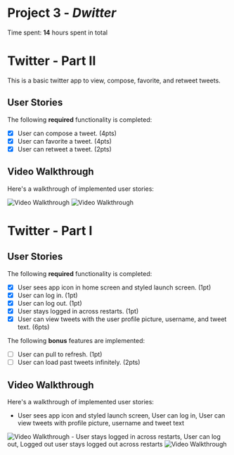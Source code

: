 # Project 3 - *Dwitter*

Time spent: **14** hours spent in total

# Twitter - Part II

This is a basic twitter app to view, compose, favorite, and retweet tweets.

## User Stories

The following **required** functionality is completed:

- [x] User can compose a tweet. (4pts)
- [x] User can favorite a tweet. (4pts)
- [x] User can retweet a tweet. (2pts)

## Video Walkthrough

Here's a walkthrough of implemented user stories:

<img src='https://media.giphy.com/media/YnXoLnyNPx5lrlRUXO/giphy.gif' title='Video Walkthrough' width='' alt='Video Walkthrough' />

<img src='https://media.giphy.com/media/mpcFVxT0K7NfJkUsJi/giphy.gif' title='Video Walkthrough' width='' alt='Video Walkthrough' />


# Twitter - Part I

## User Stories

The following **required** functionality is completed:

- [x] User sees app icon in home screen and styled launch screen. (1pt)
- [x] User can log in. (1pt)
- [x] User can log out. (1pt)
- [x] User stays logged in across restarts. (1pt)
- [x] User can view tweets with the user profile picture, username, and tweet text. (6pts)

The following **bonus** features are implemented:

- [ ] User can pull to refresh. (1pt)
- [ ] User can load past tweets infinitely. (2pts)

## Video Walkthrough

Here's a walkthrough of implemented user stories:

- User sees app icon and styled launch screen, User can log in, User can view tweets with profile picture, username and tweet text
<img src='https://media.giphy.com/media/Gqwrlvomb7KcQb1VqX/giphy.gif' title='Video Walkthrough' width='' alt='Video Walkthrough' />
- User stays logged in across restarts, User can log out, Logged out user stays logged out across restarts
<img src='https://media.giphy.com/media/bR5l9VLXW1RM5HhfrB/giphy.gif' title='Video Walkthrough' width='' alt='Video Walkthrough' />
